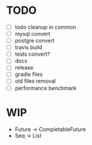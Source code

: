 # TODO

- [ ] todo cleanup in common
- [ ] mysql convert
- [ ] postgre convert
- [ ] travis build
- [ ] tests convert?
- [ ] docs
- [ ] release
- [ ] gradle files
- [ ] old files removal
- [ ] performance benchmark

# WIP

* Future -> CompletableFuture
* Seq -> List
